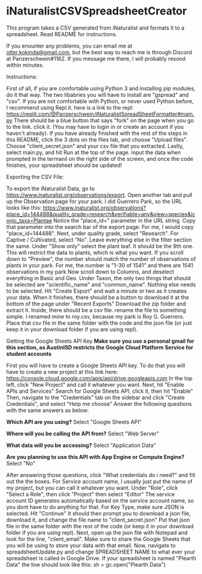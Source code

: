 # iNaturalistCSVSpreadsheetCreator
This program takes a CSV generated from iNaturalist and formats it to a spreadsheet. Read README for instructions.

If you enounter any problems, you can email me at otter.kokinda@gmail.com, but the best way to reach me is through Discord at Panzerschwein#1162. If you message me there, I will probably resond within minutes. 

Instructions:

First of all, if you are comfortable using Python 3 and installing pip modules, do it that way. The two libabries you will have to install are "gspread" and "csv". If you are not comfortable with Python, or never used Python before, I recommend using Repl.it. here is a link to the repl: https://replit.com/@Panzerschwein/iNaturalistSpreadSheetFormatter#main.py
There should be a blue button that says "fork" on the page when you go to the link. click it. (You may have to login in or create an account if you haven't already). 
If you have already finished with the rest of the steps in this README, click the 3 dots on the files tab, and choose "Upload files". Choose "client_secret.json" and your csv file that you extracted.
Lastly, select main.py, and hit Run at the top of the page. input the data when prompted in the termanil on the right side of the screen, and once the code finishes, your spreadsheet should be updated!



Exporting the CSV File:

To export the iNaturalist Data, go to https://www.inaturalist.org/observations/export.
Open another tab and pull up the Observation page for your park. I did Guerrero Park, so the URL looks like this: https://www.inaturalist.org/observations?place_id=144488&quality_grade=research&verifiable=any&view=species&iconic_taxa=Plantae
Notice the "place_id=" parameter in the URL string. Copy that parameter into the search bar of the export page. For me, I would copy "place_id=144488".
Next, under quality grade, select "Research". For Captive / Cultivated, select "No". Leave everything else in the filter section the same. 
Under "Show only" select the plant leaf. It should be the 9th one. This will restrict the data to plants, which is what you want. 
If you scroll down to "Preview", the number should match the number of observations of plants in your park. For me, the number is "1-30 of 1541" and there are 1541 observations in my park
Now scroll down to Columns, and deselect everything in Basic and Geo. Under Taxon, the only two things that should be selected are "scientific_name" and "common_name". Nothing else needs to be selected. 
Hit "Create Export" and wait a minute or two as it creates your data. When it finishes, there should be a button to download it at the bottom of the page under "Recent Exports"
Download the zip folder and extract it. Inside, there should be a csv file. rename the file to something simple. I renamed mine to roy.csv, because my park is Roy G. Guerrero. 
Place that csv file in the same folder with the code and the json file (or just keep it in your download folder if you are using repl).


Getting the Google Sheets API Key
**Make sure you use a personal gmail for this section, as AustinISD restricts the Google Cloud Platform Service for student accounts**

First you will have to create a Google Sheets API key. To do that you will have to create a new project at this link here: https://console.cloud.google.com/apis/api/drive.googleapis.com
In the top left, click "New Project" and call it whatever you want.
Next, hit "Enable APIs and Services"
Search for Google Sheets API, click it, then hit "Enable"
Then, navigate to the "Credentials" tab on the sidebar and click "Create Credentials", and select "Help me choose"
Answer the following questions with the same answers as below:

**Which API are you using?**
Select "Google Sheets API"

**Where will you be calling the API from?**
Select "Web Server"

**What data will you be accessing?**
Select "Application Data"

**Are you planning to use this API with App Engine or Compute Engine?**
Select "No"

After answering those questions, click "What credentials do i need?" and fill out the the boxes.
For Service account name, I usually just put the name of my project, but you can call it whatever you want. 
Under "Role", click "Select a Role", then click "Project" then select "Editor"
The service account ID generates automatically based on the service account name, so you dont have to do anything for that. 
For Key Type, make sure JSON is selected. 
Hit "Continue"
It should then prompt you to download a json file, download it, and change the file name to "client_secret.json"
Put that json file in the same folder with the rest of the code (or keep it in your download folder if you are using repl).
Next, open up the json file with Notepad and look for the line, "client_email". Make sure to share the Google Sheets that you will be using to store your data with that email. 
Now, navigate to spreadsheetUpdate.py and change SPREADSHEET NAME to what ever your spreadsheet is called in Google Drive. If your spreadsheet is named "Plearth Data" the line should look like this: sh = gc.open("Plearth Data")



